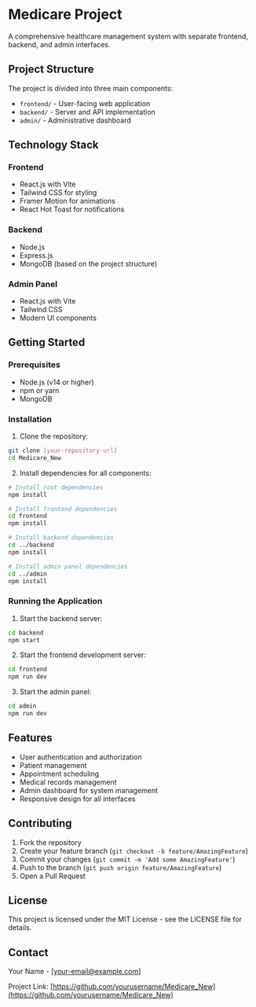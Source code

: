 # Medicare Project

A comprehensive healthcare management system with separate frontend, backend, and admin interfaces.

## Project Structure

The project is divided into three main components:

- `frontend/` - User-facing web application
- `backend/` - Server and API implementation
- `admin/` - Administrative dashboard

## Technology Stack

### Frontend
- React.js with Vite
- Tailwind CSS for styling
- Framer Motion for animations
- React Hot Toast for notifications

### Backend
- Node.js
- Express.js
- MongoDB (based on the project structure)

### Admin Panel
- React.js with Vite
- Tailwind CSS
- Modern UI components

## Getting Started

### Prerequisites
- Node.js (v14 or higher)
- npm or yarn
- MongoDB

### Installation

1. Clone the repository:
```bash
git clone [your-repository-url]
cd Medicare_New
```

2. Install dependencies for all components:

```bash
# Install root dependencies
npm install

# Install frontend dependencies
cd frontend
npm install

# Install backend dependencies
cd ../backend
npm install

# Install admin panel dependencies
cd ../admin
npm install
```

### Running the Application

1. Start the backend server:
```bash
cd backend
npm start
```

2. Start the frontend development server:
```bash
cd frontend
npm run dev
```

3. Start the admin panel:
```bash
cd admin
npm run dev
```

## Features

- User authentication and authorization
- Patient management
- Appointment scheduling
- Medical records management
- Admin dashboard for system management
- Responsive design for all interfaces

## Contributing

1. Fork the repository
2. Create your feature branch (`git checkout -b feature/AmazingFeature`)
3. Commit your changes (`git commit -m 'Add some AmazingFeature'`)
4. Push to the branch (`git push origin feature/AmazingFeature`)
5. Open a Pull Request

## License

This project is licensed under the MIT License - see the LICENSE file for details.

## Contact

Your Name - [your-email@example.com]

Project Link: [https://github.com/yourusername/Medicare_New](https://github.com/yourusername/Medicare_New) 